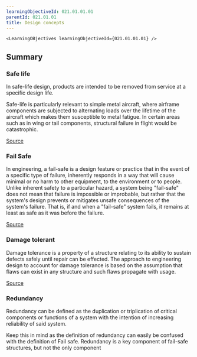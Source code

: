 ```yaml
---
learningObjectiveId: 021.01.01.01
parentId: 021.01.01
title: Design concepts
---
```


```tsx eval
<LearningOBjectives learningObjectiveId={021.01.01.01} />
```

## Summary

### Safe life

In safe-life design, products are intended to be removed from service at a
specific design life.

Safe-life is particularly relevant to simple metal aircraft, where airframe
components are subjected to alternating loads over the lifetime of the aircraft
which makes them susceptible to metal fatigue. In certain areas such as in wing
or tail components, structural failure in flight would be catastrophic.

[Source](https://en.wikipedia.org/wiki/Safe-life_design)

### Fail Safe

In engineering, a fail-safe is a design feature or practice that in the event of
a specific type of failure, inherently responds in a way that will cause minimal
or no harm to other equipment, to the environment or to people. Unlike inherent
safety to a particular hazard, a system being "fail-safe" does not mean that
failure is impossible or improbable, but rather that the system's design
prevents or mitigates unsafe consequences of the system's failure. That is, if
and when a "fail-safe" system fails, it remains at least as safe as it was
before the failure.

[Source](https://en.wikipedia.org/wiki/Fail-safe)

### Damage tolerant

Damage tolerance is a property of a structure relating to its ability to sustain
defects safely until repair can be effected. The approach to engineering design
to account for damage tolerance is based on the assumption that flaws can exist
in any structure and such flaws propagate with usage.

[Source](https://en.wikipedia.org/wiki/Damage_tolerance)

### Redundancy

Redundancy can be defined as the duplication or triplication of critical
components or functions of a system with the intention of increasing reliability
of said system.

Keep this in mind as the definition of redundancy can easily be confused with
the definition of Fail safe. Redundancy is a key component of fail-safe
structures, but not the only component
